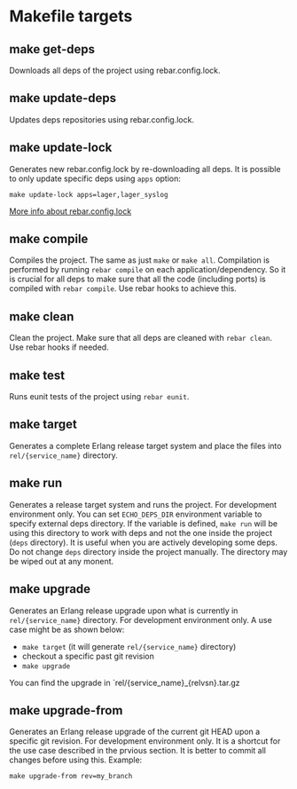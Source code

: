 # Makefile targets

## make get-deps

Downloads all deps of the project using rebar.config.lock.

## make update-deps

Updates deps repositories using rebar.config.lock.

## make update-lock

Generates new rebar.config.lock by re-downloading all deps. It is possible to only update specific deps using `apps` option:

    make update-lock apps=lager,lager_syslog

[More info about rebar.config.lock]()

## make compile

Compiles the project. The same as just `make` or `make all`.
Compilation is performed by running `rebar compile` on each application/dependency. So it is crucial for all deps to make sure that all the code (including ports) is compiled with `rebar compile`. Use rebar hooks to achieve this.

## make clean

Clean the project. Make sure that all deps are cleaned with `rebar clean`. Use rebar hooks if needed.

## make test

Runs eunit tests of the project using `rebar eunit`.

## make target

Generates a complete Erlang release target system and place the files into `rel/{service_name}` directory.

## make run

Generates a release target system and runs the project. For development environment only.
You can set `ECHO_DEPS_DIR` environment variable to specify external deps directory. If the variable is defined, `make run` will be using this directory to work with deps and not the one inside the project (`deps` directory). It is useful when you are actively developing some deps. Do not change `deps` directory inside the project manually. The directory may be wiped out at any monent.

## make upgrade

Generates an Erlang release upgrade upon what is currently in `rel/{service_name}` directory. For development environment only. A use case might be as shown below:
 * `make target` (it will generate `rel/{service_name}` directory)
 * checkout a specific past git revision
 * `make upgrade`

You can find the upgrade in `rel/{service_name}_{relvsn}.tar.gz

## make upgrade-from

Generates an Erlang release upgrade of the current git HEAD upon a specific git revision. For development environment only. It is a shortcut for the use case described in the prvious section. It is better to commit all changes before using this. Example:

    make upgrade-from rev=my_branch
